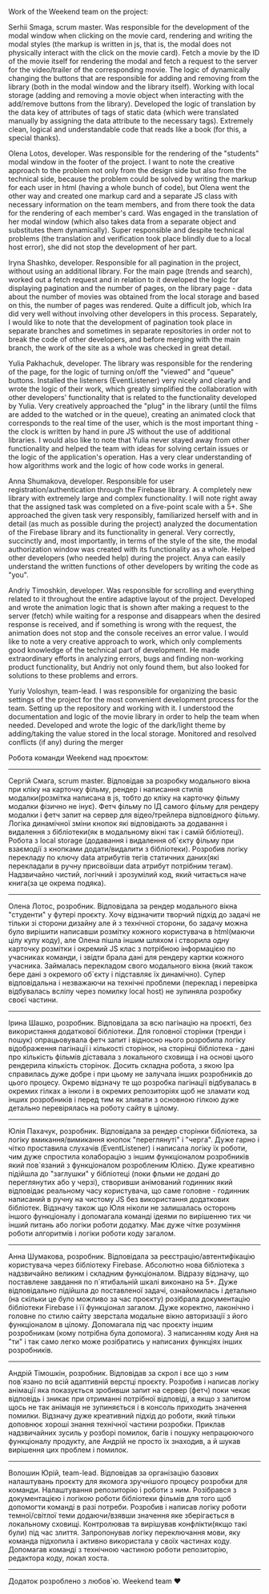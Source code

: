 Work of the Weekend team on the project:

Serhii Smaga, scrum master. Was responsible for the development of the modal window when clicking on the movie card, rendering and writing the modal styles (the markup is written in js, that is, the modal does not physically interact with the click on the movie card). Fetch a movie by the ID of the movie itself for rendering the modal and fetch a request to the server for the video/trailer of the corresponding movie. The logic of dynamically changing the buttons that are responsible for adding and removing from the library (both in the modal window and the library itself). Working with local storage (adding and removing a movie object when interacting with the add/remove buttons from the library). Developed the logic of translation by the data key of attributes of tags of static data (which were translated manually by assigning the data attribute to the necessary tags). Extremely clean, logical and understandable code that reads like a book (for this, a special thanks).

Olena Lotos, developer. Was responsible for the rendering of the "students" modal window in the footer of the project. I want to note the creative approach to the problem not only from the design side but also from the technical side, because the problem could be solved by writing the markup for each user in html (having a whole bunch of code), but Olena went the other way and created one markup card and a separate JS class with necessary information on the team members, and from there took the data for the rendering of each member's card. Was engaged in the translation of her modal window (which also takes data from a separate object and substitutes them dynamically). Super responsible and despite technical problems (the translation and verification took place blindly due to a local host error), she did not stop the development of her part.

Iryna Shashko, developer. Responsible for all pagination in the project, without using an additional library. For the main page (trends and search), worked out a fetch request and in relation to it developed the logic for displaying pagination and the number of pages, on the library page - data about the number of movies was obtained from the local storage and based on this, the number of pages was rendered. Quite a difficult job, which Ira did very well without involving other developers in this process. Separately, I would like to note that the development of pagination took place in separate branches and sometimes in separate repositories in order not to break the code of other developers, and before merging with the main branch, the work of the site as a whole was checked in great detail.

Yulia Pakhachuk, developer. The library was responsible for the rendering of the page, for the logic of turning on/off the "viewed" and "queue" buttons. Installed the listeners (EventListener) very nicely and clearly and wrote the logic of their work, which greatly simplified the collaboration with other developers' functionality that is related to the functionality developed by Yulia. Very creatively approached the "plug" in the library (until the films are added to the watched or in the queue), creating an animated clock that corresponds to the real time of the user, which is the most important thing - the clock is written by hand in pure JS without the use of additional libraries. I would also like to note that Yulia never stayed away from other functionality and helped the team with ideas for solving certain issues or the logic of the application's operation. Has a very clear understanding of how algorithms work and the logic of how code works in general.

Anna Shumakova, developer. Responsible for user registration/authentication through the Firebase library. A completely new library with extremely large and complex functionality. I will note right away that the assigned task was completed on a five-point scale with a 5+. She approached the given task very responsibly, familiarized herself with and in detail (as much as possible during the project) analyzed the documentation of the Firebase library and its functionality in general. Very correctly, succinctly and, most importantly, in terms of the style of the site, the modal authorization window was created with its functionality as a whole. Helped other developers (who needed help) during the project. Anya can easily understand the written functions of other developers by writing the code as "you".

Andriy Timoshkin, developer. Was responsible for scrolling and everything related to it throughout the entire adaptive layout of the project. Developed and wrote the animation logic that is shown after making a request to the server (fetch) while waiting for a response and disappears when the desired response is received, and if something is wrong with the request, the animation does not stop and the console receives an error value. I would like to note a very creative approach to work, which only complements good knowledge of the technical part of development. He made extraordinary efforts in analyzing errors, bugs and finding non-working product functionality, but Andriy not only found them, but also looked for solutions to these problems and errors.

Yuriy Voloshyn, team-lead. I was responsible for organizing the basic settings of the project for the most convenient development process for the team. Setting up the repository and working with it. I understood the documentation and logic of the movie library in order to help the team when needed. Developed and wrote the logic of the dark/light theme by adding/taking the value stored in the local storage. Monitored and resolved conflicts (if any) during the merger


Робота команди Weekend над проєктом:

---

Сергій Смага, scrum master. Відповідав за розробку модального вікна при кліку на
карточку фільму, рендер і написання стилів модалки(розмітка написана в js, тобто
до кліку на карточку фільму модалки фізично не інує). Фетч фільму по ІД самого
фільму для рендеру модалки і фетч запит на сервер для відео/трейлера
відповідного фільму. Логіка динамічної зміни кнопок які відповідають за
додавання і видалення з бібліотеки(як в модальному вікні так і самій
бібліотеці). Робота з local storage (додавання і видалення об`єкту фільму при
взаємодії з кнопками додати/видалити з бібліотеки). Розробив логіку перекладу по
ключу data атрибутів тегів статичних даних(які перекладали в ручну присвоївши
data атрибут потрібним тегам). Надзвичайно чистий, логічний і зрозумілий код,
який читається наче книга(за це окрема подяка).

---

Олена Лотос, розробник. Відповідала за рендер модального вікна "студенти" у
футері проєкту. Хочу відзначити творчий підхід до задачі не тільки зі сторони
дизайну але й з технічної сторони, бо задачу можна було вирішити написавши
розмітку кожного користувача в html(маючи цілу купу коду), але Олена пішла іншим
шляхом і створила одну карточку розмітки і окремий JS клас з потрібною
інформацією по учасниках команди, і звідти брала дані для рендеру картки кожного
учасника. Займалась перекладом свого модального вікна (який також бере дані з
окремого об`єкту і підставляє їх динамічно). Супер відповідальна і незважаючи на
технічні проблеми (переклад і перевірка відбувалась всліпу через помилку local
host) не зупиняла розробку своєї частини.

---

Ірина Шашко, розробник. Відповідала за всю пагінацію на проєкті, без
використання додаткової бібліотеки. Для головної сторінки (тренди і пошук)
опрацьовувала фетч запит і відносно нього розробила логіку відображення
пагінації і кількості сторінок, на сторінці бібліотека - дані про кількість
фільмів діставала з локального сховища і на основі цього рендерила кількість
сторінок. Досить складна робота, з якою Іра справилась дуже добре і при цьому не
залучала інших розробників до цього процесу. Окремо відзначу те що розробка
пагінації відбувалась в окремих гілках а інколи і в окремих репозиторіях щоб не
зламати код інших розробників і перед тим як зливати з основною гілкою дуже
детально перевірялась на роботу сайту в цілому.

---

Юлія Пахачук, розробник. Відповідала за рендер сторінки бібліотека, за логіку
вмикання/вимикання кнопок "переглянуті" і "черга". Дуже гарно і чітко проставила
слухачів (EventListener) і написала логіку їх роботи, чим дуже спростила
колаборацію з іншим функціоналом розробників який пов`язаний з функціоналом
розробленим Юлією. Дуже креативно підійшла до "заглушки" у бібліотеці (поки
фльми не додані до переглянутих або у черзі), створивши анімований годинник який
відповідає реальному часу користувача, що саме головне - годинник написаний в
ручну на чистому JS без використання додаткових бібліотек. Відзначу також що Юля
ніколи не залишалась осторонь іншого функціоналу і допомагала команді ідеями по
вирішенню тих чи інший питань або логіки роботи додатку. Має дуже чітке
розуміння роботи алгоритмів і логіки роботи коду загалом.

---

Анна Шумакова, розробник. Відповідала за реєстрацію/автентифікацію користувача
через бібліотеку Firebase. Абсолютно нова бібліотека з надзвичайно великим і
складним функціоналом. Відразу відзначу, що поставлене завдання по п`ятибальній
шкалі виконано на 5+. Дуже відповідально підійшла до поставленої задачі,
ознайомилась і детально (на скільки це було можливо за час проєкту) розібрала
документацію бібліотеки Firebase і її функціонал загалом. Дуже коректно,
лаконічно і головне по стилю сайту зверстала модальне вікно авторизації з його
функціоналом в цілому. Допомагала під час проєкту іншим розробникам (кому
потрібна була допомога). З написанням коду Аня на "ти" і так само легко може
розібратись у написаних функціях інших розробників.

---

Андрій Тімошкін, розробник. Відповідав за скрол і все що з ним пов`язано по всій
адаптивній верстці проєкту. Розробив і написав логіку анімації яка показується
зробивши запит на сервер (фетч) поки чекає відповідь і зникає при отриманні
потрібної відповіді, а якщо з запитом щось не так анімація не зупиняється і в
консоль приходить значення помилки. Відзначу дуже креативний підхід до роботи,
який тільки доповнює хороші знання технічної частини розробки. Приклав
надзвичайних зусиль у розборі помилок, багів і пошуку непрацюючого функціоналу
продукту, але Андрій не просто їх знаходив, а й шукав вирішення цих проблем і
помилок.

---

Волошин Юрій, team-lead. Відповідав за організацію базових налаштувань проєкту
для якомога зручнішого процесу розробки для команди. Налаштування репозиторію і
роботи з ним. Розібрався з документацією і логікою роботи бібліотеки фільмів для
того щоб допомогти команді в разі потреби. Розробив і написав логіку роботи
темної/світлої теми додаючи/взявши значення яке зберігається в локальному
сховищі. Контролював та вирішував конфлікти(якщо такі були) під час злиття.
Запропонував логіку переключання мови, яку команда підхопила і активно
використала у своїх частинах коду. Допомагав команді з технічною частиною роботи
репозиторію, редактора коду, локал хоста.

---

Додаток розроблено з любов`ю. Weekend team ♥
